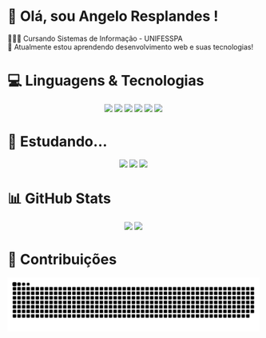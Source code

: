 # 👋 Olá, sou Angelo Resplandes !
👩🏻‍💻 Cursando Sistemas de Informação - UNIFESSPA<br/>
💭 Atualmente estou aprendendo desenvolvimento web e suas tecnologias!<br/>

# 💻 Linguagens & Tecnologias
<div align="center">
  <img src="https://img.shields.io/badge/html5-%23E34F26.svg?style=for-the-badge&logo=html5&logoColor=white"/>
  <img src="https://img.shields.io/badge/css3-%231572B6.svg?style=for-the-badge&logo=css3&logoColor=white"/>
  <img src="https://img.shields.io/badge/JavaScript-F7DF1E?style=for-the-badge&logo=javascript&logoColor=black"/>
  <img src="https://img.shields.io/badge/java-%23ED8B00.svg?style=for-the-badge&logo=openjdk&logoColor=white"/>
  <img src="https://img.shields.io/badge/c-%2300599C.svg?style=for-the-badge&logo=c&logoColor=white"/>
  <img src="https://img.shields.io/badge/MySQL-00000F?style=for-the-badge&logo=mysql&logoColor=white"/>
</div>

# 📙 Estudando...
<div align="center">
  <img src="https://img.shields.io/badge/TypeScript-007ACC?style=for-the-badge&logo=typescript&logoColor=white"/>
  <img src="https://img.shields.io/badge/React-20232A?style=for-the-badge&logo=react&logoColor=61DAFB"/>
  <img src="https://img.shields.io/badge/Next-black?style=for-the-badge&logo=next.js&logoColor=white"/>
</div>

# 📊 GitHub Stats
<div align="center">
  <img height="180px" src="https://github-readme-stats.vercel.app/api?username=AngeloResplandes&show_icons=true&theme=midnight-purple"/>
  <img height="180px" src="https://github-readme-stats.vercel.app/api/top-langs/?username=AngeloResplandes&layout=compact&theme=midnight-purple"/>
</div>

# 📁 Contribuições
<div align="center">
  <picture>
    <source media="(prefers-color-scheme: dark)" srcset="https://raw.githubusercontent.com/AngeloResplandes/AngeloResplandes/output/github-contribution-grid-snake-dark.svg">
    <source media="(prefers-color-scheme: light)" srcset="https://raw.githubusercontent.com/AngeloResplandes/AngeloResplandes/output/github-contribution-grid-snake-dark.svg">
    <img align="center" alt="github contribution grid snake animation" src="https://raw.githubusercontent.com/AngeloResplandes/AngeloResplandes/output/github-contribution-grid-snake.svg">
  </picture>
</div>
